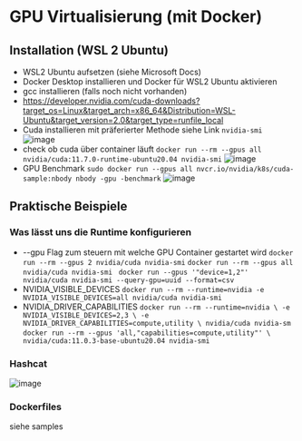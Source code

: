 # GPU Virtualisierung (mit Docker)
## Installation (WSL 2 Ubuntu)
- WSL2 Ubuntu aufsetzen (siehe Microsoft Docs)
- Docker Desktop installieren und Docker für WSL2 Ubuntu aktivieren
- gcc installieren (falls noch nicht vorhanden)
- https://developer.nvidia.com/cuda-downloads?target_os=Linux&target_arch=x86_64&Distribution=WSL-Ubuntu&target_version=2.0&target_type=runfile_local
- Cuda installieren mit präferierter Methode siehe Link
``nvidia-smi``
![image](https://user-images.githubusercontent.com/107040049/174431490-c068eaca-9666-4589-9aaf-bf54b31f6e02.png)
- check ob cuda über container läuft 
``docker run --rm --gpus all nvidia/cuda:11.7.0-runtime-ubuntu20.04 nvidia-smi``
![image](https://user-images.githubusercontent.com/107040049/174431678-51bece42-ddf9-4efd-96c8-06c83837c9cc.png)
- GPU Benchmark
``sudo docker run --gpus all nvcr.io/nvidia/k8s/cuda-sample:nbody nbody -gpu -benchmark``
![image](https://user-images.githubusercontent.com/107040049/174431593-f165dc29-406c-46bb-8bf8-5404edd711a6.png)

## Praktische Beispiele
### Was lässt uns die Runtime konfigurieren
- --gpu Flag zum steuern mit welche GPU Container gestartet wird
``docker run --rm --gpus 2 nvidia/cuda nvidia-smi``
``docker run --rm --gpus all nvidia/cuda nvidia-smi ``
``docker run --gpus '"device=1,2"' nvidia/cuda nvidia-smi --query-gpu=uuid --format=csv``
- NVIDIA_VISIBLE_DEVICES
``docker run --rm --runtime=nvidia -e NVIDIA_VISIBLE_DEVICES=all nvidia/cuda nvidia-smi ``
- NVIDIA_DRIVER_CAPABILITIES
``docker run --rm --runtime=nvidia \
    -e NVIDIA_VISIBLE_DEVICES=2,3 \
    -e NVIDIA_DRIVER_CAPABILITIES=compute,utility \
    nvidia/cuda nvidia-sm``
 ``docker run --rm --gpus 'all,"capabilities=compute,utility"' \
    nvidia/cuda:11.0.3-base-ubuntu20.04 nvidia-smi``
### Hashcat
![image](https://user-images.githubusercontent.com/107040049/174433919-1ad2b8ff-9469-4768-b331-d6aba4c717b8.png)
### Dockerfiles
siehe samples
